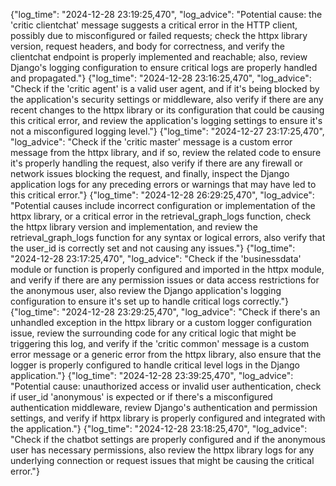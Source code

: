 {"log_time": "2024-12-28 23:19:25,470", "log_advice": "Potential cause: the 'critic clientchat' message suggests a critical error in the HTTP client, possibly due to misconfigured or failed requests; check the httpx library version, request headers, and body for correctness, and verify the clientchat endpoint is properly implemented and reachable; also, review Django's logging configuration to ensure critical logs are properly handled and propagated."}
{"log_time": "2024-12-28 23:16:25,470", "log_advice": "Check if the 'critic agent' is a valid user agent, and if it's being blocked by the application's security settings or middleware, also verify if there are any recent changes to the httpx library or its configuration that could be causing this critical error, and review the application's logging settings to ensure it's not a misconfigured logging level."}
{"log_time": "2024-12-27 23:17:25,470", "log_advice": "Check if the 'critic master' message is a custom error message from the httpx library, and if so, review the related code to ensure it's properly handling the request, also verify if there are any firewall or network issues blocking the request, and finally, inspect the Django application logs for any preceding errors or warnings that may have led to this critical error."}
{"log_time": "2024-12-28 26:29:25,470", "log_advice": "Potential causes include incorrect configuration or implementation of the httpx library, or a critical error in the retrieval_graph_logs function, check the httpx library version and implementation, and review the retrieval_graph_logs function for any syntax or logical errors, also verify that the user_id is correctly set and not causing any issues."}
{"log_time": "2024-12-28 23:17:25,470", "log_advice": "Check if the 'businessdata' module or function is properly configured and imported in the httpx module, and verify if there are any permission issues or data access restrictions for the anonymous user, also review the Django application's logging configuration to ensure it's set up to handle critical logs correctly."}
{"log_time": "2024-12-28 23:29:25,470", "log_advice": "Check if there's an unhandled exception in the httpx library or a custom logger configuration issue, review the surrounding code for any critical logic that might be triggering this log, and verify if the 'critic common' message is a custom error message or a generic error from the httpx library, also ensure that the logger is properly configured to handle critical level logs in the Django application."}
{"log_time": "2024-12-28 23:39:25,470", "log_advice": "Potential cause: unauthorized access or invalid user authentication, check if user_id 'anonymous' is expected or if there's a misconfigured authentication middleware, review Django's authentication and permission settings, and verify if httpx library is properly configured and integrated with the application."}
{"log_time": "2024-12-28 23:18:25,470", "log_advice": "Check if the chatbot settings are properly configured and if the anonymous user has necessary permissions, also review the httpx library logs for any underlying connection or request issues that might be causing the critical error."}
